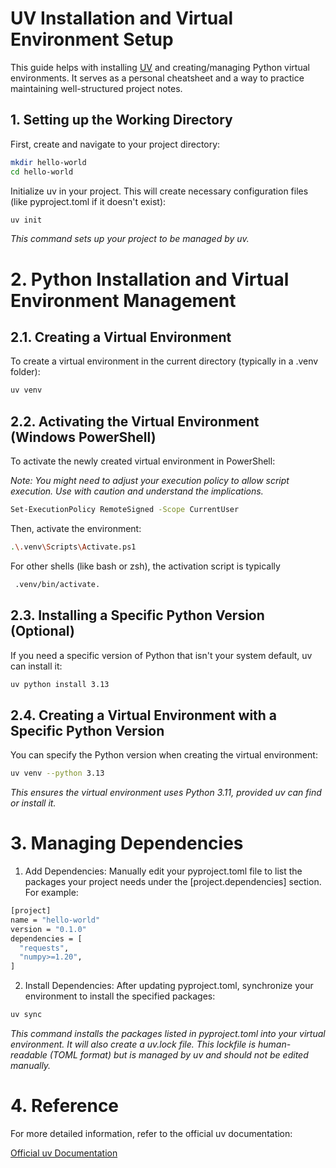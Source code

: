 
#  UV Installation and Virtual Environment Setup


This guide helps with installing [UV](https://docs.astral.sh/uv/getting-started/installation/#pypi) and creating/managing Python virtual environments. It serves as a personal cheatsheet and a way to practice maintaining well-structured project notes.

## 1. Setting up the Working Directory

First, create and navigate to your project directory:

```bash
mkdir hello-world
cd hello-world
```

Initialize uv in your project. This will create necessary configuration files (like pyproject.toml if it doesn't exist):

```bash
uv init
```
*This command sets up your project to be managed by uv.*

# 2. Python Installation and Virtual Environment Management

## 2.1. Creating a Virtual Environment
To create a virtual environment in the current directory (typically in a .venv folder):
```bash
uv venv
```

## 2.2. Activating the Virtual Environment (Windows PowerShell)
To activate the newly created virtual environment in PowerShell:

*Note: You might need to adjust your execution policy to allow script execution. Use with caution and understand the implications.*

```bash
Set-ExecutionPolicy RemoteSigned -Scope CurrentUser
```

Then, activate the environment:
```bash
.\.venv\Scripts\Activate.ps1
```

For other shells (like bash or zsh), the activation script is typically
```bash
 .venv/bin/activate.
 ```

## 2.3. Installing a Specific Python Version (Optional)
If you need a specific version of Python that isn't your system default, uv can install it:
```bash
uv python install 3.13
 ```

## 2.4. Creating a Virtual Environment with a Specific Python Version
You can specify the Python version when creating the virtual environment:
```bash
uv venv --python 3.13
 ```

*This ensures the virtual environment uses Python 3.11, provided uv can find or install it.*

# 3. Managing Dependencies

1. Add Dependencies: Manually edit your pyproject.toml file to list the packages your project needs under the [project.dependencies] section. For example:
```bash
[project]
name = "hello-world"
version = "0.1.0"
dependencies = [
  "requests",
  "numpy>=1.20",
]
 ```
2. Install Dependencies: After updating pyproject.toml, synchronize your environment to install the specified packages:
```bash
uv sync
 ```

*This command installs the packages listed in pyproject.toml into your virtual environment. It will also create a uv.lock file. This lockfile is human-readable (TOML format) but is managed by uv and should not be edited manually.*

# 4. Reference
For more detailed information, refer to the official uv documentation:

[Official uv Documentation](https://docs.astral.sh/uv/ "Astral uv documentation site")
